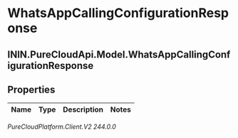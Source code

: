 # WhatsAppCallingConfigurationResponse

## ININ.PureCloudApi.Model.WhatsAppCallingConfigurationResponse

## Properties

|Name | Type | Description | Notes|
|------------ | ------------- | ------------- | -------------|



_PureCloudPlatform.Client.V2 244.0.0_
